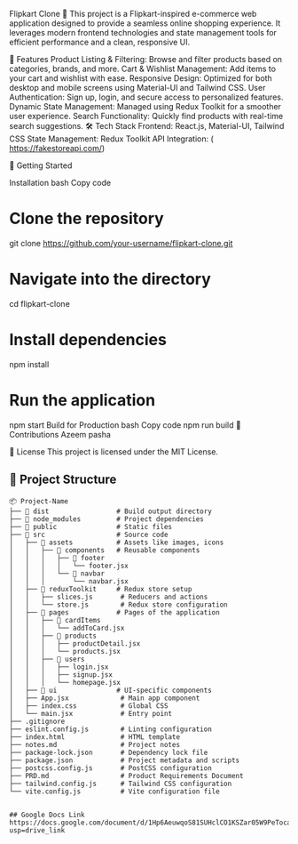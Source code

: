 Flipkart Clone 🛒
This project is a Flipkart-inspired e-commerce web application designed to provide a seamless online shopping experience. It leverages modern frontend technologies and state management tools for efficient performance and a clean, responsive UI.

🌟 Features
Product Listing & Filtering: Browse and filter products based on categories, brands, and more.
Cart & Wishlist Management: Add items to your cart and wishlist with ease.
Responsive Design: Optimized for both desktop and mobile screens using Material-UI and Tailwind CSS.
User Authentication: Sign up, login, and secure access to personalized features.
Dynamic State Management: Managed using Redux Toolkit for a smoother user experience.
Search Functionality: Quickly find products with real-time search suggestions.
🛠️ Tech Stack
Frontend: React.js, Material-UI, Tailwind CSS
State Management: Redux Toolkit
API Integration: ( https://fakestoreapi.com/)

🚀 Getting Started

Installation
bash
Copy code
# Clone the repository
git clone https://github.com/your-username/flipkart-clone.git

# Navigate into the directory
cd flipkart-clone

# Install dependencies
npm install

# Run the application
npm start
Build for Production
bash
Copy code
npm run build
🤝 Contributions
Azeem pasha

📄 License
This project is licensed under the MIT License.




## 📂 Project Structure

```plaintext
📦 Project-Name
├── 📂 dist                 # Build output directory
├── 📂 node_modules         # Project dependencies
├── 📂 public               # Static files
├── 📂 src                  # Source code
│   ├── 📂 assets           # Assets like images, icons
│   │   ├── 📂 components   # Reusable components
│   │   │   ├── 📂 footer
│   │   │   │   └── footer.jsx
│   │   │   └── 📂 navbar
│   │   │       └── navbar.jsx
│   ├── 📂 reduxToolkit     # Redux store setup
│   │   ├── slices.js       # Reducers and actions
│   │   └── store.js        # Redux store configuration
│   ├── 📂 pages            # Pages of the application
│   │   ├── 📂 cardItems
│   │   │   └── addToCard.jsx
│   │   ├── 📂 products
│   │   │   ├── productDetail.jsx
│   │   │   └── products.jsx
│   │   ├── 📂 users
│   │   │   ├── login.jsx
│   │   │   ├── signup.jsx
│   │   │   └── homepage.jsx
│   ├── 📂 ui               # UI-specific components
│   ├── App.jsx             # Main app component
│   ├── index.css           # Global CSS
│   └── main.jsx            # Entry point
├── .gitignore          
├── eslint.config.js        # Linting configuration
├── index.html              # HTML template
├── notes.md                # Project notes
├── package-lock.json       # Dependency lock file
├── package.json            # Project metadata and scripts
├── postcss.config.js       # PostCSS configuration
├── PRD.md                  # Product Requirements Document
├── tailwind.config.js      # Tailwind CSS configuration
└── vite.config.js          # Vite configuration file


## Google Docs Link
https://docs.google.com/document/d/1Hp6AeuwqoS81SUHclCO1KSZar05W9PeTocaw7hgcBTE/edit?usp=drive_link
